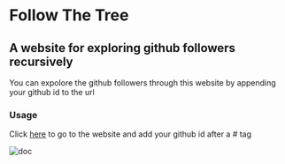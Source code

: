 
# Follow The Tree
## A website for exploring github followers recursively 



You can expolore the github followers through this website by appending your github id to the url


### Usage

Click  [here](https://rohittp.com/folllow-the-tree/) to go to the website and add your github id after a # tag 

![doc](/adding%20GitHub%20ID.png)

